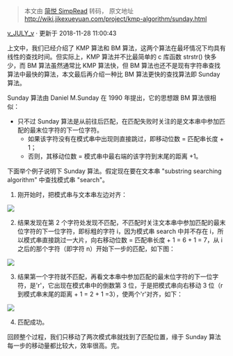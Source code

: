 > 本文由 [简悦 SimpRead](http://ksria.com/simpread/) 转码， 原文地址 http://wiki.jikexueyuan.com/project/kmp-algorithm/sunday.html

[v_JULY_v](http://blog.csdn.net/v_july_v/article/details/7041827) · 更新于 2018-11-28 11:00:43

上文中，我们已经介绍了 KMP 算法和 BM 算法，这两个算法在最坏情况下均具有线性的查找时间。但实际上，KMP 算法并不比最简单的 c 库函数 strstr() 快多少，而 BM 算法虽然通常比 KMP 算法快，但 BM 算法也还不是现有字符串查找算法中最快的算法，本文最后再介绍一种比 BM 算法更快的查找算法即 Sunday 算法。

Sunday 算法由 Daniel M.Sunday 在 1990 年提出，它的思想跟 BM 算法很相似：

*   只不过 Sunday 算法是从前往后匹配，在匹配失败时关注的是文本串中参加匹配的最末位字符的下一位字符。
    *   如果该字符没有在模式串中出现则直接跳过，即移动位数 = 匹配串长度 + 1；
    *   否则，其移动位数 = 模式串中最右端的该字符到末尾的距离 +1。

下面举个例子说明下 Sunday 算法。假定现在要在文本串 "substring searching algorithm" 中查找模式串 "search"。

1. 刚开始时，把模式串与文本串左边对齐：

![](http://wiki.jikexueyuan.com/project/kmp-algorithm/images/51.png)

2. 结果发现在第 2 个字符处发现不匹配，不匹配时关注文本串中参加匹配的最末位字符的下一位字符，即标粗的字符 i，因为模式串 search 中并不存在 i，所以模式串直接跳过一大片，向右移动位数 = 匹配串长度 + 1 = 6 + 1 = 7，从 i 之后的那个字符（即字符 n）开始下一步的匹配，如下图：

![](http://wiki.jikexueyuan.com/project/kmp-algorithm/images/52.png)

3. 结果第一个字符就不匹配，再看文本串中参加匹配的最末位字符的下一位字符，是'r'，它出现在模式串中的倒数第 3 位，于是把模式串向右移动 3 位（r 到模式串末尾的距离 + 1 = 2 + 1 =3），使两个'r'对齐，如下：

![](http://wiki.jikexueyuan.com/project/kmp-algorithm/images/53.png)

4. 匹配成功。

回顾整个过程，我们只移动了两次模式串就找到了匹配位置，缘于 Sunday 算法每一步的移动量都比较大，效率很高。完。